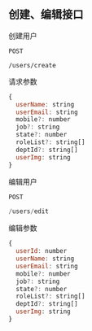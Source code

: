 ## 创建、编辑接口

创建用户

```shell
POST

/users/create
```

请求参数

```js
{
  userName: string
  userEmail: string
  mobile?: number
  job?: string
  state?: number
  roleList?: string[]
  deptId?: string[]
  userImg: string
}
```

编辑用户

```js
POST

/users/edit
```

编辑参数

```js
{
  userId: number
  userName: string
  userEmail: string
  mobile?: number
  job?: string
  state?: number
  roleList?: string[]
  deptId?: string[]
  userImg: string
}
```
